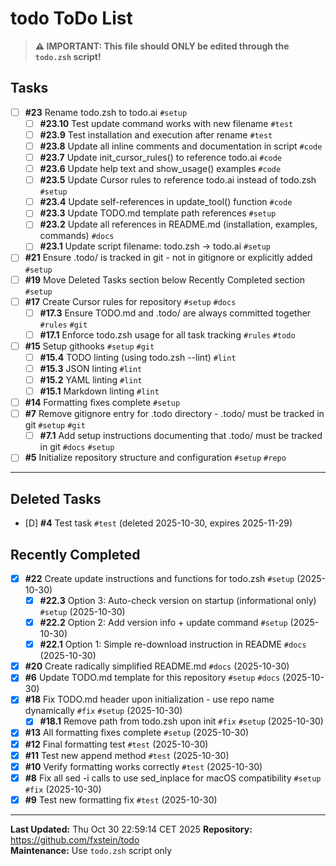 # todo ToDo List

> **⚠️ IMPORTANT: This file should ONLY be edited through the `todo.zsh` script!**

## Tasks
- [ ] **#23** Rename todo.zsh to todo.ai `#setup`
  - [ ] **#23.10** Test update command works with new filename `#test`
  - [ ] **#23.9** Test installation and execution after rename `#test`
  - [ ] **#23.8** Update all inline comments and documentation in script `#code`
  - [ ] **#23.7** Update init_cursor_rules() to reference todo.ai `#code`
  - [ ] **#23.6** Update help text and show_usage() examples `#code`
  - [ ] **#23.5** Update Cursor rules to reference todo.ai instead of todo.zsh `#setup`
  - [ ] **#23.4** Update self-references in update_tool() function `#code`
  - [ ] **#23.3** Update TODO.md template path references `#setup`
  - [ ] **#23.2** Update all references in README.md (installation, examples, commands) `#docs`
  - [ ] **#23.1** Update script filename: todo.zsh -> todo.ai `#setup`
- [ ] **#21** Ensure .todo/ is tracked in git - not in gitignore or explicitly added `#setup`
- [ ] **#19** Move Deleted Tasks section below Recently Completed section `#setup`
- [ ] **#17** Create Cursor rules for repository `#setup` `#docs`
  - [ ] **#17.3** Ensure TODO.md and .todo/ are always committed together `#rules` `#git`
  - [ ] **#17.1** Enforce todo.zsh usage for all task tracking `#rules` `#todo`
- [ ] **#15** Setup githooks `#setup` `#git`
  - [ ] **#15.4** TODO linting (using todo.zsh --lint) `#lint`
  - [ ] **#15.3** JSON linting `#lint`
  - [ ] **#15.2** YAML linting `#lint`
  - [ ] **#15.1** Markdown linting `#lint`
- [ ] **#14** Formatting fixes complete `#setup`
- [ ] **#7** Remove gitignore entry for .todo directory - .todo/ must be tracked in git `#setup` `#git`
  - [ ] **#7.1** Add setup instructions documenting that .todo/ must be tracked in git `#docs` `#setup`
- [ ] **#5** Initialize repository structure and configuration `#setup` `#repo`
------------------

## Deleted Tasks
- [D] **#4** Test task `#test` (deleted 2025-10-30, expires 2025-11-29)

## Recently Completed
- [x] **#22** Create update instructions and functions for todo.zsh `#setup` (2025-10-30)
  - [x] **#22.3** Option 3: Auto-check version on startup (informational only) `#setup` (2025-10-30)
  - [x] **#22.2** Option 2: Add version info + update command `#setup` (2025-10-30)
  - [x] **#22.1** Option 1: Simple re-download instruction in README `#docs` (2025-10-30)
- [x] **#20** Create radically simplified README.md `#docs` (2025-10-30)
- [x] **#6** Update TODO.md template for this repository `#setup` `#docs` (2025-10-30)
- [x] **#18** Fix TODO.md header upon initialization - use repo name dynamically `#fix` `#setup` (2025-10-30)
  - [x] **#18.1** Remove path from todo.zsh upon init `#fix` `#setup` (2025-10-30)
- [x] **#13** All formatting fixes complete `#setup` (2025-10-30)
- [x] **#12** Final formatting test `#test` (2025-10-30)
- [x] **#11** Test new append method `#test` (2025-10-30)
- [x] **#10** Verify formatting works correctly `#test` (2025-10-30)
- [x] **#8** Fix all sed -i calls to use sed_inplace for macOS compatibility `#setup` `#fix` (2025-10-30)
- [x] **#9** Test new formatting fix `#test` (2025-10-30)

---

**Last Updated:** Thu Oct 30 22:59:14 CET 2025
**Repository:** https://github.com/fxstein/todo  
**Maintenance:** Use `todo.zsh` script only

